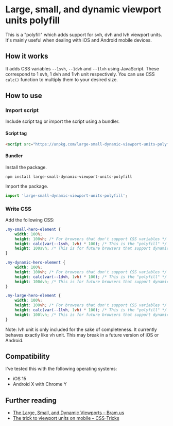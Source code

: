 # Large, small, and dynamic viewport units polyfill

This is a "polyfill" which adds support for svh, dvh and lvh viewport units. It's mainly useful when dealing with iOS and Android mobile devices.

## How it works

It adds CSS variables `--1svh`, `--1dvh` and `--1lvh` using JavaScript. These correspond to 1 svh, 1 dvh and 1lvh unit respectively. You can use CSS `calc()` function to multiply them to your desired size.

## How to use

### Import script

Include script tag or import the script using a bundler.

#### Script tag

```html
<script src="https://unpkg.com/large-small-dynamic-viewport-units-polyfill@0.0.1/dist/large-small-dynamic-viewport-units-polyfill.min.js"></script>
```

#### Bundler

Install the package.

```shell
npm install large-small-dynamic-viewport-units-polyfill
```

Import the package.

```js
import 'large-small-dynamic-viewport-units-polyfill';
```

### Write CSS

Add the following CSS:

```css
.my-small-hero-element {
    width: 100%;
    height: 100vh; /* For browsers that don't support CSS variables */
    height: calc(var(--1svh, 1vh) * 100); /* This is the "polyfill" */
    height: 100svh; /* This is for future browsers that support dynamic viewport units */
}

.my-dynamic-hero-element {
    width: 100%;
    height: 100vh; /* For browsers that don't support CSS variables */
    height: calc(var(--1dvh, 1vh) * 100); /* This is the "polyfill" */
    height: 100dvh; /* This is for future browsers that support dynamic viewport units */
}

.my-large-hero-element {
    width: 100%;
    height: 100vh; /* For browsers that don't support CSS variables */
    height: calc(var(--1lvh, 1vh) * 100); /* This is the "polyfill" */
    height: 100lvh; /* This is for future browsers that support dynamic viewport units */
}
```

Note: lvh unit is only included for the sake of completeness. It currently behaves exactly like vh unit. This may break in a future version of iOS or Android.

## Compatibility

I've tested this with the following operating systems:

* iOS 15
* Android X with Chrome Y

## Further reading

* [The Large, Small, and Dynamic Viewports – Bram.us](https://www.bram.us/2021/07/08/the-large-small-and-dynamic-viewports/)
* [The trick to viewport units on mobile – CSS-Tricks](https://css-tricks.com/the-trick-to-viewport-units-on-mobile/)